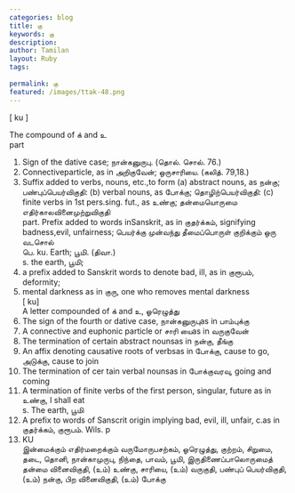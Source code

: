 ```yaml
---
categories: blog
title: கு
keywords: கு
description: 
author: Tamilan
layout: Ruby
tags: 
 
permalink: கு
featured: /images/ttak-48.png
---
```

  
[ ku ]  
  
The compound of க் and உ  
part  
1. Sign of the dative case; நான்கனுருபு. (தொல். சொல். 76.)  
2. Connectiveparticle, as in அறிகுவேன்; ஒருசாரியை. (கலித். 79,18.)  
3. Suffix added to verbs, nouns, etc.,to form (a) abstract nouns, as நன்கு; பண்புப்பெயர்விகுதி: (b) verbal nouns, as போக்கு; தொழிற்பெயர்விகுதி: (c) finite verbs in 1st pers.sing. fut., as உண்கு; தன்மையொருமை எதிர்காலவினைமுற்றுவிகுதி  
part. Prefix added to words inSanskrit, as in குதர்க்கம், signifying badness,evil, unfairness; பெயர்க்கு முன்வந்து தீமைப்பொருள் குறிக்கும் ஒரு வடசொல்  
பெ. ku. Earth; பூமி. (திவா.)  
s. the earth, பூமி;  
2. a prefix added to Sanskrit words to denote bad, ill, as in குரூபம், deformity;  
3. mental darkness as in குரு, one who removes mental darkness  
[ ku]  
A letter compounded of க் and உ, ஓரெழுத்து  
2. The sign of the fourth or dative case, நான்கனுருபுas in பாம்புக்கு  
3. A connective and euphonic particle or சாரி யைas in வருகுவேன்  
4. The termination of certain abstract nounsas in நன்கு, தீங்கு  
5. An affix denoting causative roots of verbsas in போக்கு, cause to go, அடுக்கு, cause to join  
6. The termination of cer tain verbal nounsas in போக்குவரவு, going and coming  
7. A termination of finite verbs of the first person, singular, future as in உண்கு, I shall eat  
s. The earth, பூமி  
2. A prefix to words of Sanscrit origin implying bad, evil, ill, unfair, c.as in குதர்க்கம், குரூபம். Wils. p  
224. KU  
இன்மைக்கும் எதிர்மறைக்கும் வருமோருபசற்கம், ஓரெழுத்து, குற்றம், சிறுமை, தடை, தொனி, நான்காமுருபு, நிந்தை, பாவம், பூமி, இருதிணைப்பாலொருமைத் தன்மை வினைவிகுதி, (உம்) உண்கு, சாரியை, (உம்) வருகுதி, பண்புப் பெயர்விகுதி, (உம்) நன்கு, பிற வினைவிகுதி, (உம்) போக்கு